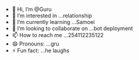 - 👋 Hi, I’m @Guru
- 👀 I’m interested in ...relationship
- 🌱 I’m currently learning ...Samoei
- 💞️ I’m looking to collaborate on ...bot deployment
- 📫 How to reach me ...254112235122
- 😄 Pronouns: ...gru
- ⚡ Fun fact: ...he laughs

<!---
Guru747/Guru747 is a ✨ special ✨ repository because its `README.md` (this file) appears on your GitHub profile.
You can click the Preview link to take a look at your changes.
--->
